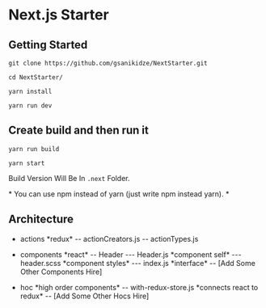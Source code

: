 # Next.js Starter

## Getting Started
```
git clone https://github.com/gsanikidze/NextStarter.git
```
```
cd NextStarter/
```
```
yarn install
```
```
yarn run dev
```

## Create build and then run it
```
yarn run build
```
```
yarn start
```

Build Version Will Be In ```.next``` Folder.

\* You can use npm instead of yarn (just write npm instead yarn). \*

## Architecture

- actions \*redux\*
-- actionCreators.js
-- actionTypes.js

- components \*react\*
-- Header
--- Header.js \*component self\*
--- header.scss \*component styles\*
--- index.js \*interface\*
-- [Add Some Other Components Hire]

- hoc \*high order components\*
-- with-redux-store.js \*connects react to redux\*
-- [Add Some Other Hocs Hire]